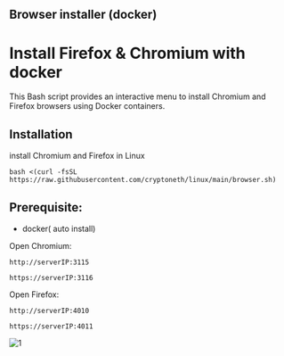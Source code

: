 ## Browser installer (docker)

# Install Firefox & Chromium with docker

This Bash script provides an interactive menu to install Chromium and Firefox browsers using Docker containers.

## Installation

install Chromium and Firefox in Linux

```
bash <(curl -fsSL https://raw.githubusercontent.com/cryptoneth/linux/main/browser.sh)
```
## Prerequisite: 
- docker( auto install)


Open Chromium:

``
http://serverIP:3115
``

``
https://serverIP:3116
``

Open Firefox:

``
http://serverIP:4010
``

``
https://serverIP:4011
``

![1](https://raw.githubusercontent.com/Ptechgithub/linux/main/media/1.jpg)
